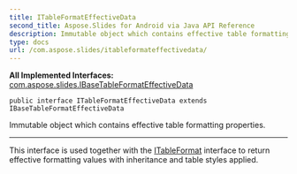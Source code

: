```yaml
---
title: ITableFormatEffectiveData
second_title: Aspose.Slides for Android via Java API Reference
description: Immutable object which contains effective table formatting properties.
type: docs
url: /com.aspose.slides/itableformateffectivedata/
---
```

**All Implemented Interfaces:**
[com.aspose.slides.IBaseTableFormatEffectiveData](../../com.aspose.slides/ibasetableformateffectivedata)
```
public interface ITableFormatEffectiveData extends IBaseTableFormatEffectiveData
```

Immutable object which contains effective table formatting properties.

--------------------

This interface is used together with the [ITableFormat](../../com.aspose.slides/itableformat) interface to return effective formatting values with inheritance and table styles applied.
